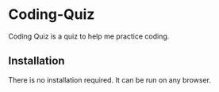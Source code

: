 # Coding-Quiz

Coding Quiz is a quiz to help me practice coding.

## Installation

There is no installation required. It can be run on any browser.






